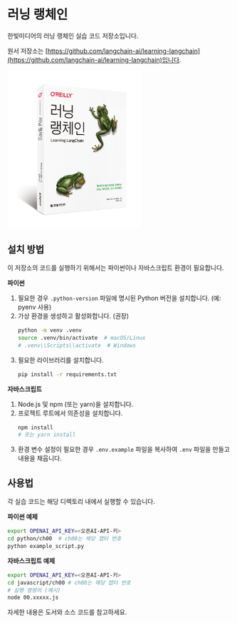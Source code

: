 # 러닝 랭체인

한빛미디어의 러닝 랭체인 실습 코드 저장소입니다.

원서 저장소는 [https://github.com/langchain-ai/learning-langchain](https://github.com/langchain-ai/learning-langchain)입니다.

<img src="./cover.png" width="300px">

## 설치 방법

이 저장소의 코드를 실행하기 위해서는 파이썬이나 자바스크립트 환경이 필요합니다.

**파이썬**

1.  필요한 경우 `.python-version` 파일에 명시된 Python 버전을 설치합니다. (예: pyenv 사용)
2.  가상 환경을 생성하고 활성화합니다. (권장)
    ```bash
    python -m venv .venv
    source .venv/bin/activate  # macOS/Linux
    # .venv\\Scripts\\activate  # Windows
    ```
3.  필요한 라이브러리를 설치합니다.
    ```bash
    pip install -r requirements.txt
    ```

**자바스크립트**

1.  Node.js 및 npm (또는 yarn)을 설치합니다.
2.  프로젝트 루트에서 의존성을 설치합니다.
    ```bash
    npm install
    # 또는 yarn install
    ```
3.  환경 변수 설정이 필요한 경우 `.env.example` 파일을 복사하여 `.env` 파일을 만들고 내용을 채웁니다.


## 사용법

각 실습 코드는 해당 디렉토리 내에서 실행할 수 있습니다.

**파이썬 예제**

```bash
export OPENAI_API_KEY=<오픈AI-API-키>
cd python/ch00  # ch00는 해당 챕터 번호
python example_script.py
```

**자바스크립트 예제**

```bash
export OPENAI_API_KEY=<오픈AI-API-키>
cd javascript/ch00 # ch00는 해당 챕터 번호
# 실행 명령어 (예시)
node 00.xxxxx.js
```

자세한 내용은 도서와 소스 코드를 참고하세요. 